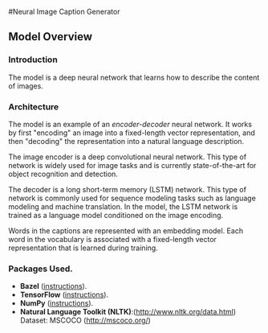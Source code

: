 #Neural Image Caption Generator
## Model Overview

### Introduction

The model is a deep neural network that learns how to describe
the content of images.

### Architecture

The model is an example of an *encoder-decoder* neural network.
It works by first "encoding" an image into a fixed-length vector representation,
and then "decoding" the representation into a natural language description.

The image encoder is a deep convolutional neural network. This type of
network is widely used for image tasks and is currently state-of-the-art for
object recognition and detection.

The decoder is a long short-term memory (LSTM) network. This type of network is
commonly used for sequence modeling tasks such as language modeling and machine
translation. In the model, the LSTM network is trained as a
language model conditioned on the image encoding.

Words in the captions are represented with an embedding model. Each word in the
vocabulary is associated with a fixed-length vector representation that is
learned during training.

### Packages Used.

* **Bazel** ([instructions](http://bazel.io/docs/install.html)).
* **TensorFlow** ([instructions](https://www.tensorflow.org/versions/master/get_started/os_setup.html)).
* **NumPy** ([instructions](http://www.scipy.org/install.html)).
* **Natural Language Toolkit (NLTK)**:(http://www.nltk.org/data.html) 
Dataset:
MSCOCO
(http://mscoco.org/) 
